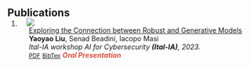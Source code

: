 <h2 id="publications" style="margin: 2px 0px -15px;">Publications</h2>

<div class="publications">
<ol class="bibliography">

<li>
<div class="pub-row">

  <div class="col-sm-3 abbr" style="position: relative;padding-right: 15px;padding-left: 15px;">
    <img src="assets/img/inversion_c.pdf class="teaser img-fluid z-depth-1">
  </div>

  <div class="col-sm-9" style="position: relative;padding-right: 15px;padding-left: 20px;">
    <div class="title"><a href="https://arxiv.org/pdf/2002.10211.pdf">Exploring the Connection between Robust and Generative Models</a></div>
    <div class="author"><strong>Yaoyao Liu</strong>, Senad Beadini, Iacopo Masi</div>
    <div class="periodical"><em>Ital-IA workshop AI for Cybersecurity <strong>(Ital-IA)</strong>, 2023.</em></div>
    <div class="links">
      <a href="https://arxiv.org/abs/2304.04033" class="btn btn-sm z-depth-0" role="button" target="_blank" style="font-size:12px;">PDF</a>
      <a href="https://scholar.googleusercontent.com/scholar.bib?q=info:j_4YNr1Wd0EJ:scholar.google.com/&output=citation&scisdr=CpthIhA2EImQ2Ns-ayk:AJ9-iYsAAAAAZEU4cylJ_yGoCdjvFz02Qo0HnE8&scisig=AJ9-iYsAAAAAZEU4c026vJkjs37Jv_JFV3PUfto&scisf=4&ct=citation&cd=-1&hl=it" class="btn btn-sm z-depth-0" role="button" target="_blank" style="font-size:12px;">BibTex</a>
      <strong><i style="color:#e74d3c">Oral Presentation</i></strong>
    </div>
  </div>
</div>
</li>
  
<br>

</ol>
</div>
